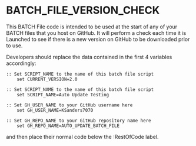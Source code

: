 # BATCH_FILE_VERSION_CHECK
This BATCH File code is intended to be used at the start of any of your BATCH files that you host on GitHub. It will perform a check each time it is Launched to see if there is a new version on GitHub to be downloaded prior to use.

Developers should replace the data contained in the first 4 variables accordingly:
```
:: Set SCRIPT_NAME to the name of this batch file script
	set CURRENT_VERSION=2.0

:: Set SCRIPT_NAME to the name of this batch file script
	set SCRIPT_NAME=Auto Update Testing

:: Set GH_USER_NAME to your GitHub username here
	set GH_USER_NAME=KSanders7070

:: Set GH_REPO_NAME to your GitHub repository name here
	set GH_REPO_NAME=AUTO_UPDATE_BATCH_FILE
```

and then place their normal code below the :RestOfCode label.
